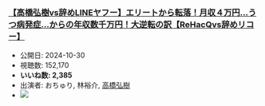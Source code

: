 ### [【高橋弘樹vs辞めLINEヤフー】エリートから転落！月収４万円…うつ病発症…からの年収数千万円！大逆転の訳【ReHacQvs辞めリコー】](https://www.youtube.com/watch?v=A447j1X3yZ8)
-   公開日: 2024-10-30
-   視聴数: 152,170
-   **いいね数: 2,385**
-   出演者: おちゅり, 林裕介, [高橋弘樹](/rehacq_fan/people/高橋弘樹 "wikilink")
- [![](https://img.youtube.com/vi/A447j1X3yZ8/hqdefault.jpg)](https://www.youtube.com/watch?v=A447j1X3yZ8)
